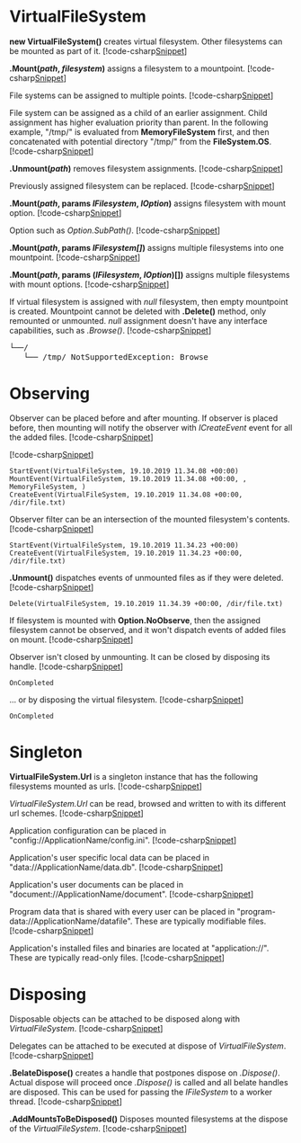 ﻿# VirtualFileSystem

**new VirtualFileSystem()** creates virtual filesystem. Other filesystems can be mounted as part of it.
[!code-csharp[Snippet](Examples.cs#Snippet_1)]

**.Mount(<i>path</i>, <i>filesystem</i>)** assigns a filesystem to a mountpoint.
[!code-csharp[Snippet](Examples.cs#Snippet_2a)]

File systems can be assigned to multiple points.
[!code-csharp[Snippet](Examples.cs#Snippet_2b)]

File system can be assigned as a child of an earlier assignment. Child assignment has higher evaluation priority than parent. In the following example, "/tmp/" is evaluated from **MemoryFileSystem** first, and then concatenated with potential directory "/tmp/" from the **FileSystem.OS**.
[!code-csharp[Snippet](Examples.cs#Snippet_2c)]

**.Unmount(<i>path</i>)** removes filesystem assignments.
[!code-csharp[Snippet](Examples.cs#Snippet_3a)]

Previously assigned filesystem can be replaced.
[!code-csharp[Snippet](Examples.cs#Snippet_3b)]

**.Mount(<i>path</i>, params <i>IFilesystem</i>, <i>IOption</i>)** assigns filesystem with mount option.
[!code-csharp[Snippet](Examples.cs#Snippet_4a)]

Option such as *Option.SubPath()*.
[!code-csharp[Snippet](Examples.cs#Snippet_4d)]

**.Mount(<i>path</i>, params <i>IFilesystem[]</i>)** assigns multiple filesystems into one mountpoint.
[!code-csharp[Snippet](Examples.cs#Snippet_4b)]

**.Mount(<i>path</i>, params (<i>IFilesystem</i>, <i>IOption</i>)[])** assigns multiple filesystems with mount options.
[!code-csharp[Snippet](Examples.cs#Snippet_4c)]

If virtual filesystem is assigned with *null* filesystem, then empty mountpoint is created. Mountpoint cannot be deleted with **.Delete()** method, only remounted or unmounted.
*null* assignment doesn't have any interface capabilities, such as *.Browse()*.
[!code-csharp[Snippet](Examples.cs#Snippet_5a)]

<pre style="line-height:1.2;">
└──/
   └── /tmp/ NotSupportedException: Browse
</pre>

# Observing

Observer can be placed before and after mounting. If observer is placed before, then mounting will notify the observer with *ICreateEvent* event for all the added files.
[!code-csharp[Snippet](Examples.cs#Snippet_6a)]

[!code-csharp[Snippet](Examples.cs#PrintObserver)]

```none
StartEvent(VirtualFileSystem, 19.10.2019 11.34.08 +00:00)
MountEvent(VirtualFileSystem, 19.10.2019 11.34.08 +00:00, , MemoryFileSystem, )
CreateEvent(VirtualFileSystem, 19.10.2019 11.34.08 +00:00, /dir/file.txt)
```

Observer filter can be an intersection of the mounted filesystem's contents.
[!code-csharp[Snippet](Examples.cs#Snippet_6b)]

```none
StartEvent(VirtualFileSystem, 19.10.2019 11.34.23 +00:00)
CreateEvent(VirtualFileSystem, 19.10.2019 11.34.23 +00:00, /dir/file.txt)
```

**.Unmount()** dispatches events of unmounted files as if they were deleted.
[!code-csharp[Snippet](Examples.cs#Snippet_6c)]

```none
Delete(VirtualFileSystem, 19.10.2019 11.34.39 +00:00, /dir/file.txt)
```

If filesystem is mounted with **Option.NoObserve**, then the assigned filesystem cannot be observed, and it won't dispatch events of added files on mount.
[!code-csharp[Snippet](Examples.cs#Snippet_6d)]

Observer isn't closed by unmounting. It can be closed by disposing its handle.
[!code-csharp[Snippet](Examples.cs#Snippet_6e)]

```none
OnCompleted
```

... or by disposing the virtual filesystem.
[!code-csharp[Snippet](Examples.cs#Snippet_6f)]

```none
OnCompleted
```

# Singleton

**VirtualFileSystem.Url** is a singleton instance that has the following filesystems mounted as urls.
[!code-csharp[Snippet](../../../FileSystem.GitHub/Lexical.FileSystem/VirtualFileSystem.cs#doc)]

*VirtualFileSystem.Url* can be read, browsed and written to with its different url schemes.
[!code-csharp[Snippet](Examples.cs#Snippet_12b)]

Application configuration can be placed in "config://ApplicationName/config.ini".
[!code-csharp[Snippet](Examples.cs#Snippet_12c)]

Application's user specific local data can be placed in "data://ApplicationName/data.db".
[!code-csharp[Snippet](Examples.cs#Snippet_12d)]

Application's user documents can be placed in "document://ApplicationName/document".
[!code-csharp[Snippet](Examples.cs#Snippet_12e)]

Program data that is shared with every user can be placed in "program-data://ApplicationName/datafile". These are typically modifiable files.
[!code-csharp[Snippet](Examples.cs#Snippet_12f)]

Application's installed files and binaries are located at "application://". These are typically read-only files.
[!code-csharp[Snippet](Examples.cs#Snippet_12g)]

# Disposing

Disposable objects can be attached to be disposed along with *VirtualFileSystem*.
[!code-csharp[Snippet](Examples.cs#Snippet_10a)]

Delegates can be attached to be executed at dispose of *VirtualFileSystem*.
[!code-csharp[Snippet](Examples.cs#Snippet_10b)]

**.BelateDispose()** creates a handle that postpones dispose on *.Dispose()*. Actual dispose will proceed once *.Dispose()* is called and
all belate handles are disposed. This can be used for passing the *IFileSystem* to a worker thread. 
[!code-csharp[Snippet](Examples.cs#Snippet_10c)]

**.AddMountsToBeDisposed()** Disposes mounted filesystems at the dispose of the *VirtualFileSystem*.
[!code-csharp[Snippet](Examples.cs#Snippet_10d)]
